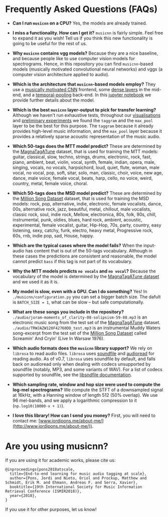 # Frequently Asked Questions (FAQs)

* **Can I run `musicnn` on a CPU?** Yes, the models are already trained.

* **I miss a functionality. How can I get it?** `musicnn` is fairly simple. Feel free to expand it as you wish! Tell us if you think this new functionality is going to be useful for the rest of us.

* **Why `musicnn` contains vgg models?** Because they are a nice baseline, and because people like to use computer vision models for spectrograms. Hence, in this repository you can find `musicnn`-based models (musically motivated convolutional neural networks) and vggs (a computer vision architecture applied to audio).

* **Which is the architecture that `musicnn`-based models employ?** They use a [musically motivated CNN](http://mtg.upf.edu/node/3508) frontend, some [dense layers](https://arxiv.org/abs/1608.06993) in the mid-end, and a [temporal-pooling](https://arxiv.org/abs/1711.02520) back-end. In this [jupyter notebook](https://github.com/jordipons/musicnn/blob/master/musicnn_example.ipynb) we provide further details about the model.

* **Which is the best `musicnn` layer-output to pick for transfer learning?** Although we haven't run exhaustive tests, throughout our [visualisations](https://github.com/jordipons/musicnn/blob/master/musicnn_example.ipynb) and [preliminary experiments](https://github.com/jordipons/sklearn-audio-transfer-learning) we found the `taggram` and the `max_pool` layer to be the best for this purpose. The `taggram` because it already provides high-level music information, and the `max_pool` layer because it provides a relatively sparse acoustic representation of the music audio.

* **Which 50-tags does the MTT model predict?** These are determined by the [MagnaTagATune](https://github.com/keunwoochoi/magnatagatune-list) dataset, that is used for training the MTT models: guitar, classical, slow, techno, strings, drums, electronic, rock, fast, piano, ambient, beat, violin, vocal, synth, female, indian, opera, male, singing, vocals, no vocals, harpsichord, loud, quiet, flute, woman, male vocal, no vocal, pop, soft, sitar, solo, man, classic, choir, voice, new age, dance, male voice, female vocal, beats, harp, cello, no voice, weird, country, metal, female voice, choral.

* **Which 50-tags does the MSD model predict?** These are determined by the [Million Song Dataset](https://github.com/jongpillee/music_dataset_split/tree/master/MSD_split) dataset, that is used for training the MSD models: rock, pop, alternative, indie, electronic, female vocalists, dance, 00s, alternative rock, jazz, beautiful, metal, chillout, male vocalists, classic rock, soul, indie rock, Mellow, electronica, 80s, folk, 90s, chill, instrumental, punk, oldies, blues, hard rock, ambient, acoustic, experimental, female vocalist, guitar, Hip-Hop, 70s, party, country, easy listening, sexy, catchy, funk, electro, heavy metal, Progressive rock, 60s, rnb, indie pop, sad, House, happy.

* **Which are the typical cases where the model fails?** When the input-audio has content that is out of the 50-tags vocabulary. Although in these cases the predictions are consistent and reasonable, the model cannot predict `bass` if this tag is not part of its vocabulary.

* **Why the MTT models predicts `no vocals` and `no vocal`?** Because the vocabulary of the model is determined by the [MagnaTagATune dataset](https://github.com/keunwoochoi/magnatagatune-list) and we used it as it is. 

* **My model is slow, even with a GPU. Can I do something?** Yes! In `./musicnn/configuration.py` you can set a bigger batch size. The dafult is `BATCH_SIZE = 1`, what can be slow – but safe computationally.

* **What are these songs you include in the repository?**  
`./audio/joram-moments_of_clarity-08-solipsism-59-88.mp3` is an electronic music song from the test set of the [MagnaTagATune](https://github.com/keunwoochoi/magnatagatune-list) dataset.  
`./audio/TRWJAZW128F42760DD_test.mp3` is an instrumental Muddy Waters song-excerpt from the test set of the [Million Song Dataset](https://github.com/jongpillee/music_dataset_split/tree/master/MSD_split) called Screamin' And Cryin' (Live In Warsaw 1976).

* **Which audio formats does the `musicnn` library support?** We rely on `librosa` to read audio files. `librosa` uses [soundfile](https://github.com/bastibe/PySoundFile) and [audioread](https://github.com/sampsyo/audioread) for reading audio.
As of v0.7, `librosa` uses soundfile by default, and falls back on audioread only when dealing with codecs unsupported by soundfile (notably, MP3, and some variants of WAV).
For a list of codecs supported by soundfile, see the [libsndfile documentation](http://www.mega-nerd.com/libsndfile/).

* **Which sampling rate, window and hop size were used to compute the log-mel spectrograms?** We compute the STFT of a downsampled signal at 16kHz, with a Hanning window of length 512 (50% overlap). We use 96 mel-bands, and we apply a logarithmic compression to it (`np.log10(10000·x + 1)`).

* **I love this library! How can I send you money?** First, you will need to contact me: [www.jordipons.me/about-me/](http://www.jordipons.me/about-me/)).

# Are you using musicnn?
If you are using it for academic works, please cite us:
```
@inproceedings{pons2018atscale,
  title={End-to-end learning for music audio tagging at scale},
  author={Pons, Jordi and Nieto, Oriol and Prockup, Matthew and Schmidt, Erik M. and Ehmann, Andreas F. and Serra, Xavier},
  booktitle={19th International Society for Music Information Retrieval Conference (ISMIR2018)},
  year={2018},
}

```
If you use it for other purposes, let us know!
